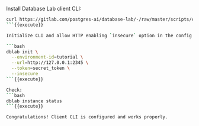 Install Database Lab client CLI:
```bash
curl https://gitlab.com/postgres-ai/database-lab/-/raw/master/scripts/cli_install.sh | bash
```{{execute}}

Initialize CLI and allow HTTP enabling `insecure` option in the config (not recommended for real-life use):

```bash
dblab init \
  --environment-id=tutorial \
  --url=http://127.0.0.1:2345 \
  --token=secret_token \
  --insecure
```{{execute}}

Check:
```bash
dblab instance status
```{{execute}}

Congratulations! Client CLI is configured and works properly.
